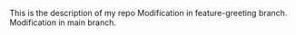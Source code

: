 This is the description of my repo
Modification in feature-greeting branch.
 Modification in main branch.